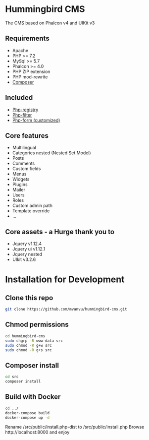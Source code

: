 # Hummingbird CMS
The CMS based on Phalcon v4 and UIKit v3

## Requirements
- Apache
- PHP >= 7.2
- MySql >= 5.7
- Phalcon >= 4.0
- PHP ZIP extension
- PHP mod-rewrite
- <a href="https://getcomposer.org/doc/00-intro.md#installation-linux-unix-osx" rel="nofollow">Composer</a>

## Included
- <a href="https://github.com/mvanvu/php-registry">Php-registry</a>
- <a href="https://github.com/mvanvu/php-filter">Php-filter</a>
- <a href="https://github.com/mvanvu/php-form">Php-form (customized)</a>

## Core features
- Multilingual
- Categories nested (Nested Set Model)
- Posts
- Comments
- Custom fields
- Menus
- Widgets
- Plugins
- Mailer
- Users
- Roles
- Custom admin path
- Template override
- ...

## Core assets - a Hurge thank you to
- Jquery v1.12.4
- Jquery ui v1.12.1
- Jquery nested
- UIkit v3.2.6

# Installation for Development
## Clone this repo
```sh
git clone https://github.com/mvanvu/hummingbird-cms.git
```

## Chmod permissions
```sh
cd hummingbird-cms
sudo chgrp -R www-data src
sudo chmod -R g+w src
sudo chmod -R g+s src
```


## Composer install
```sh
cd src
composer install
```

## Build with Docker
```sh
cd ../
docker-compose build
docker-compose up -d
```

Rename /src/public/install.php-dist to /src/public/install.php
Browse http://localhost:8000 and enjoy